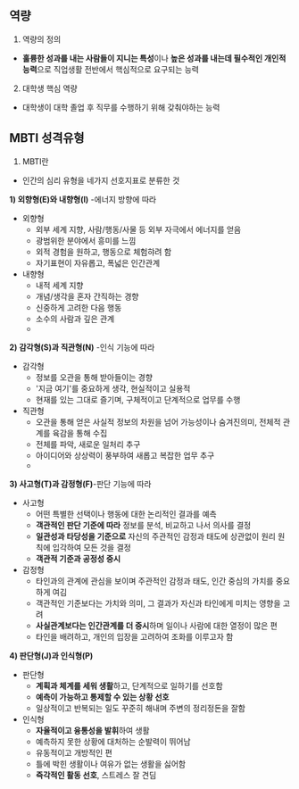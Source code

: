 ## 역량

1. 역량의 정의   
* **훌륭한 성과를 내는 사람들이 지니는 특성**이나 **높은 성과를 내는데 필수적인 개인적능력**으로 직업생활 전반에서 핵심적으로 요구되는 능력
2. 대학생 핵심 역량
* 대학생이 대학 졸업 후 직무를 수행하기 위해 갖춰야하는 능력

## MBTI 성격유형
1. MBTI란
* 인간의 심리 유형을 네가지 선호지표로 분류한 것

**1) 외향형(E)와 내향형(I)** -에너지 방향에 따라
- 외향형
   - 외부 세계 지향, 사람/행동/사물 등 외부 자극에서 에너지를 얻음
   - 광범위한 분야에서 흥미를 느낌
   - 외적 경험을 원하고, 행동으로 체험햐려 함
   - 자기표현이 자유롭고, 폭넓은 인간관계
- 내향형
   - 내적 세계 지향
   - 개념/생각을 혼자 간직하는 경향
   - 신중하게 고려한 다음 행동
   - 소수의 사람과 깊은 관계
   - 
**2) 감각형(S)과 직관형(N)** -인식 기능에 따라
- 감각형
   - 정보를 오관을 통해 받아들이는 경향
   - '지금 여기'를 중요하게 생각, 현실적이고 실용적
   - 현재를 있는 그대로 즐기며, 구체적이고 단계적으로 업무를 수행
 - 직관형
    - 오관을 통해 얻은 사실적 정보의 차원을 넘어 가능성이나 숨겨진의미, 전체적 관계를 육감을 통해 수집
    - 전체를 파악, 새로운 일처리 추구
    - 아이디어와 상상력이 풍부하여 새롭고 복잡한 업무 추구
    - 
 **3) 사고형(T)과 감정형(F)**-판단 기능에 따라
 - 사고형
    - 어떤 특별한 선택이나 행동에 대한 논리적인 결과를 예측
    - **객관적인 판단 기준에 따라** 정보를 분석, 비교하고 나서 의사를 결정
    - **일관성과 타당성을 기준으로** 자신의 주관적인 감정과 태도에 상관없이 원리 원칙에 입각하여 모든 것을 결정
    - __객관적 기준과 공정성 중시__
 - 감정형
    - 타인과의 관계에 관심을 보이며 주관적인 감정과 태도, 인간 중심의 가치를 중요하게 여김
    - 객관적인 기준보다는 가치와 의미, 그 결과가 자신과 타인에게 미치는 영향을 고려
    - **사실관계보다는 인간관계를 더 중시**하며 일이나 사람에 대한 열정이 많은 편
    - 타인을 배려하고, 개인의 입장을 고려하여 조화를 이루고자 함
  
  **4) 판단형(J)과 인식형(P)**
  - 판단형
     - **계획과 체계를 세워 생활**하고, 단계적으로 일하기를 선호함
     - **예측이 가능하고 통제할 수 있는 상황 선호**
     - 일상적이고 반복되는 일도 꾸준히 해내며 주변의 정리정돈을 잘함
  - 인식형
     - **자율적이고 융통성을 발휘**하여 생활
     - 예측하지 못한 상황에 대처하는 순발력이 뛰어남
     - 유동적이고 개방적인 편
     - 틀에 박힌 생활이나 여유가 없는 생활을 싫어함
     - **즉각적인 활동 선호**, 스트레스 잘 견딤
